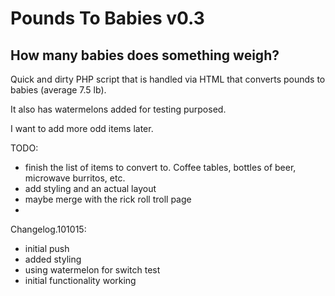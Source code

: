 # Pounds To Babies v0.3
## How many babies does something weigh?

Quick and dirty PHP script that is handled via HTML that converts pounds to babies (average 7.5 lb). 

It also has watermelons added for testing purposed.

I want to add more odd items later.

TODO: 
* finish the list of items to convert to. Coffee tables, bottles of beer, microwave burritos, etc.
* add styling and an actual layout
* maybe merge with the rick roll troll page
* 

Changelog.101015: 
* initial push
* added styling
* using watermelon for switch test
* initial functionality working


